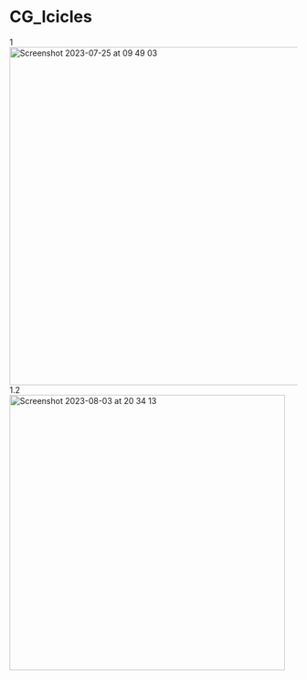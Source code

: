 # CG_Icicles
1
<img width="592" alt="Screenshot 2023-07-25 at 09 49 03" src="https://github.com/Artur023/CG_Icicles/assets/55190567/6c4700a6-7076-45f8-a611-942c315cf49e">
1.2
<img width="482" alt="Screenshot 2023-08-03 at 20 34 13" src="https://github.com/Artur023/CG_Icicles/assets/55190567/f8ddaf58-76a0-47ae-8a43-116454a602f9">

